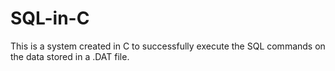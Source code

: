 # SQL-in-C
This is a system created in C to successfully execute the SQL commands on the data stored in a .DAT file.
